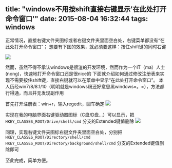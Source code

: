 title: "windows不用按shift直接右键显示'在此处打开命令窗口'"
date: 2015-08-04 16:32:44
tags: windows
---
正常情况，直接右键文件夹图标或者右键文件夹里面空白处，右键菜单都没有“在此处打开命令窗口”；
想要有下图的效果，就必须要这样：按住shift键的同时右键

![](http://hi.csdn.net/attachment/201005/13/182049_1273714360GQ59.png)


然而，虽然不得不承认windows是很渣的开发环境，然而作为一个IT（ma）人士(nong)，快速地打开命令窗口还是很nice的
下面就介绍如何通过修改注册表来实现不需要按住shift键，直接右键就可以在菜单中显示“在此处打开命令窗口”。
本人历经win7/8/8.1/10（明明就是windows粉还好意思黑windows=。=），方法都行得通，而且并无发现副作用

首先打开注册表：win+r，输入regedit，回车确定
![](/images/150804a.png)

实现在我的电脑界面右键驱动器图标（C盘/D盘...）可以显示，把
`HKEY_CLASSES_ROOT/Drive/shell/cmd`
分支的Extended键值删除
![](/images/150804b.png)

同理，实现右键文件夹图标右键文件夹里面空白处，分别把
`HKEY_CLASSES_ROOT/Directory/shell/cmd`
`HKEY_CLASSES_ROOT/Directory/background/shell/cmd`
分支的Extended键值删除即可

至此完成，简单方便。